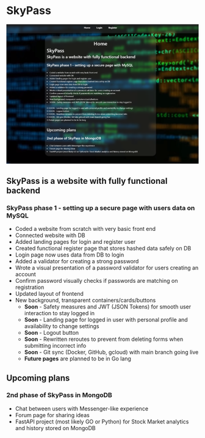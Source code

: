 # SkyPass

![Example Image](/public/Skypass.PNG)
## SkyPass is a website with fully functional backend

### SkyPass phase 1 - setting up a secure page with users data on MySQL

* Coded a website from scratch with very basic front end
* Connected website with DB
* Added landing pages for login and register user
* Created functional register page that stores hashed data safely on DB
* Login page now uses data from DB to login
* Added a validator for creating a strong password
* Wrote a visual presentation of a password validator for users creating an account
* Confirm password visually checks if passwords are matching on registration
* Updated layout of frontend
* New background, transparent containers/cards/buttons
  * **Soon** - Safety measures and JWT (JSON Tokens) for smooth user interaction to stay logged in
  * **Soon** - Landing page for logged in user with personal profile and availability to change settings
  * **Soon** - Logout button
  * **Soon** - Rewritten reroutes to prevent from deleting forms when submitting incorrect info
  * **Soon** - Git sync (Docker, GitHub, gcloud) with main branch going live
  * **Future pages** are planned to be in Go lang

## Upcoming plans

### 2nd phase of SkyPass in MongoDB

* Chat between users with Messenger-like experience
* Forum page for sharing ideas
* FastAPI project (most likely GO or Python) for Stock Market analytics and history stored on MongoDB
